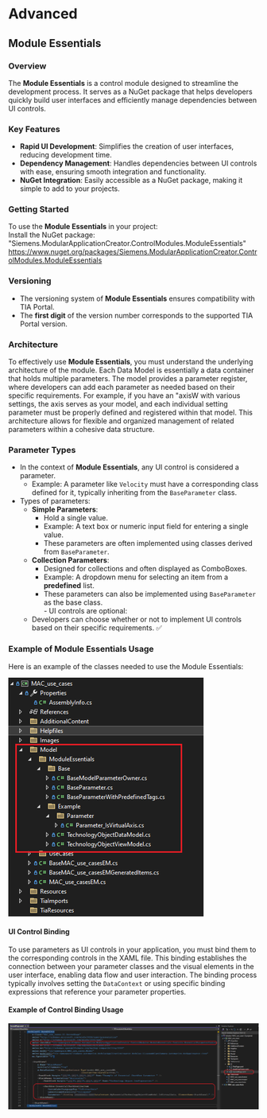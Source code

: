 ﻿# Advanced
## Module Essentials  

### Overview  
The **Module Essentials** is a control module designed to streamline the development process. It serves as a NuGet package that helps developers quickly build user interfaces and efficiently manage dependencies between UI controls.  

### Key Features  
- **Rapid UI Development**: Simplifies the creation of user interfaces, reducing development time.  
- **Dependency Management**: Handles dependencies between UI controls with ease, ensuring smooth integration and functionality.  
- **NuGet Integration**: Easily accessible as a NuGet package, making it simple to add to your projects.  

### Getting Started
To use the **Module Essentials** in your project:  
    Install the NuGet package: "Siemens.ModularApplicationCreator.ControlModules.ModuleEssentials"  
    https://www.nuget.org/packages/Siemens.ModularApplicationCreator.ControlModules.ModuleEssentials
    
   ### Versioning  
   - The versioning system of **Module Essentials** ensures compatibility with TIA Portal.  
   - The **first digit** of the version number corresponds to the supported TIA Portal version.

   ### Architecture
   To effectively use **Module Essentials**, you must understand the underlying architecture of the module.
   Each Data Model is essentially a data container that holds multiple parameters.
   The model provides a parameter register, where developers can add each parameter as needed based on their specific requirements.
   For example, if you have an "axisW with various settings, the axis serves as your model, and each individual setting parameter must be properly defined and registered within that model.
   This architecture allows for flexible and organized management of related parameters within a cohesive data structure.

   ### Parameter Types
   - In the context of **Module Essentials**, any UI control is considered a parameter.  
      - Example: A parameter like `Velocity` must have a corresponding class defined for it, typically inheriting from the `BaseParameter` class.  
   - Types of parameters:  
      - **Simple Parameters**:  
        - Hold a single value.  
        - Example: A text box or numeric input field for entering a single value.  
        - These parameters are often implemented using classes derived from `BaseParameter`.  
      - **Collection Parameters**:  
        - Designed for collections and often displayed as ComboBoxes.  
        - Example: A dropdown menu for selecting an item from a **predefined** list.  
        - These parameters can also be implemented using `BaseParameter` as the base class.  
    - UI controls are optional:  
      - Developers can choose whether or not to implement UI controls based on their specific requirements. ✅

   ### Example of Module Essentials Usage

   Here is an example of the classes needed to use the Module Essentials:

   ![ModuleEssentialsExample](../MAC_use_cases/Images/ModuleEssentials.png)

   #### UI Control Binding
   To use parameters as UI controls in your application, you must bind them to the corresponding controls in the XAML file.
   This binding establishes the connection between your parameter classes and the visual elements in the user interface, enabling data flow and user interaction.
   The binding process typically involves setting the `DataContext` or using specific binding expressions that reference your parameter properties.

   #### Example of Control Binding Usage

   ![ModuleEssentialsExample](../MAC_use_cases/Images/ModuleEssentialsControlBinding.png)
      
